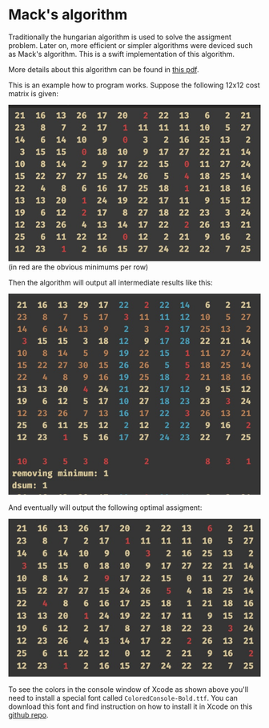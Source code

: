 # Mack's algorithm
Traditionally the hungarian algorithm is used to solve the assigment problem. Later on, more efficient or simpler algorithms were deviced such as Mack's algorithm. This is a swift implementation of this algorithm.

More details about this algorithm can be found in [this pdf](https://web.eecs.umich.edu/~pettie/matching/Jonker-Volgenant-teaching-Macks-Bradford-method.pdf).

This is an example how to program works. Suppose the following 12x12 cost matrix is given:

![](assets/start.jpg)
(in red are the obvious minimums per row)

Then the algorithm will output all intermediate results like this:

![](assets/intermediate.jpg)

And eventually will output the following optimal assigment:

![](assets/optimal.jpg)

To see the colors in the console window of Xcode as shown above you'll need to install a special font called `ColoredConsole-Bold.ttf`. You can download this font and find instruction on how to install it in Xcode on this [github repo](https://github.com/jjrscott/ColoredConsole).
